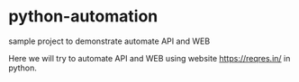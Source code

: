 # python-automation
sample project to demonstrate automate API and WEB

Here we will try to automate API and WEB using website https://reqres.in/ in python.
